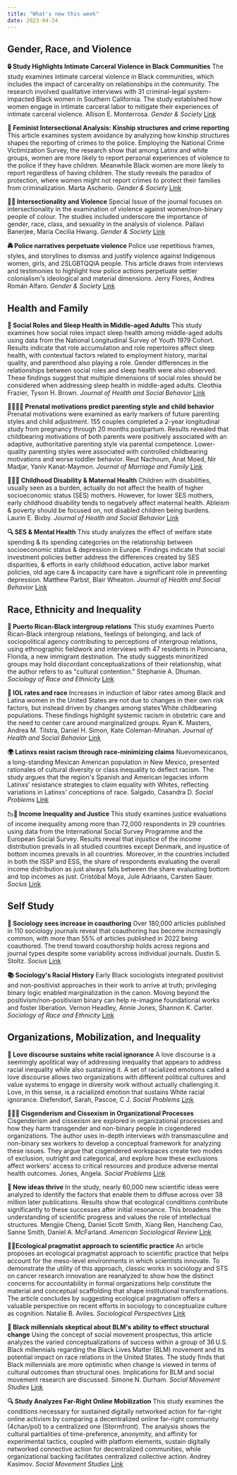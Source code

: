 ```yaml
---
title: "What's new this week"
date: 2023-04-24
---
```



## Gender, Race, and Violence

**🔒 Study Highlights Intimate Carceral Violence in Black Communities** The study examines intimate carceral violence in Black communities, which includes the impact of carcerality on relationships in the community. The research involved qualitative interviews with 31 criminal-legal system-impacted Black women in Southern California. The study established how women engage in intimate carceral labor to mitigate their experiences of intimate carceral violence. Allison E.  Monterrosa. *Gender & Society* [Link](https://doi.org/10.1177/08912432231171169)

**🚨 Feminist Intersectional Analysis: Kinship structures and crime reporting** This article examines system avoidance by analyzing how kinship structures shapes the reporting of crimes to the police. Employing the National Crime Victimization Survey, the research show that among Latinx and white groups, women are more likely to report personal experiences of violence to the police if they have children. Meanwhile Black women are more likely to report regardless of having children. The study reveals the paradox of protection, where women might not report crimes to protect their families from criminalization. Marta  Ascherio. *Gender & Society* [Link](https://doi.org/10.1177/08912432231171170)

**👥💥 Intersectionality and Violence** Special Issue of the journal focuses on intersectionality in the examination of violence against women/non-binary people of colour. The studies included underscore the importance of gender, race, class, and sexuality in the analysis of violence. Pallavi  Banerjee, Maria Cecilia  Hwang. *Gender & Society* [Link](https://doi.org/10.1177/08912432231171444)

**🚔 Police narratives perpetuate violence** Police use repetitious frames, styles, and storylines to dismiss and justify violence against Indigenous women, girls, and 2SLGBTQQIA people. This article draws from interviews and testimonies to highlight how police actions perpetuate settler colonialism's ideological and material dimensions. Jerry  Flores, Andrea  Román Alfaro. *Gender & Society* [Link](https://doi.org/10.1177/08912432231171171)

## Health and Family

**🛌 Social Roles and Sleep Health in Middle-aged Adults** This study examines how social roles impact sleep health among middle-aged adults using data from the National Longitudinal Survey of Youth 1979 Cohort. Results indicate that role accumulation and role repertoires affect sleep health, with contextual factors related to employment history, marital quality, and parenthood also playing a role. Gender differences in the relationships between social roles and sleep health were also observed. These findings suggest that multiple dimensions of social roles should be considered when addressing sleep health in middle-aged adults. Cleothia  Frazier, Tyson H.  Brown. *Journal of Health and Social Behavior* [Link](https://doi.org/10.1177/00221465231167838)

**👨‍👩‍👦‍👦 Prenatal motivations predict parenting style and child behavior** Prenatal motivations were examined as early markers of future parenting styles and child adjustment. 155 couples completed a 2-year longitudinal study from pregnancy through 20 months postpartum. Results revealed that childbearing motivations of both parents were positively associated with an adaptive, authoritative parenting style via parental competence. Lower-quality parenting styles were associated with controlled childbearing motivations and worse toddler behavior. Reut Nachoum, Anat Moed, Nir Madjar, Yaniv Kanat-Maymon. *Journal of Marriage and Family* [Link](https://doi.org/10.1111/jomf.12917)

**👩‍👦‍👦 Childhood Disability & Maternal Health** Children with disabilities, usually seen as a burden, actually do not affect the health of higher socioeconomic status (SES) mothers. However, for lower SES mothers, early childhood disability tends to negatively affect maternal health. Ableism & poverty should be focused on, not disabled children being burdens. Laurin E.  Bixby. *Journal of Health and Social Behavior* [Link](https://doi.org/10.1177/00221465231167560)

**🔍 SES & Mental Health** This study analyzes the effect of welfare state spending & its spending categories on the relationship between socioeconomic status & depression in Europe. Findings indicate that social investment policies better address the differences created by SES disparities, & efforts in early childhood education, active labor market policies, old age care & incapacity care have a significant role in preventing depression. Matthew  Parbst, Blair  Wheaton. *Journal of Health and Social Behavior* [Link](https://doi.org/10.1177/00221465231166334)

## Race,  Ethnicity and Inequality

**👥 Puerto Rican-Black intergroup relations** This study examines Puerto Rican-Black intergroup relations, feelings of belonging, and lack of sociopolitical agency contributing to perceptions of intergroup relations, using ethnographic fieldwork and interviews with 47 residents in Poinciana, Florida, a new immigrant destination. The study suggests minoritized groups may hold discordant conceptualizations of their relationship, what the author refers to as "cultural contention." Stephanie A.  Dhuman. *Sociology of Race and Ethnicity* [Link](https://doi.org/10.1177/23326492231169249)

**🤰 IOL rates and race** Increases in induction of labor rates among Black and Latina women in the United States are not due to changes in their own risk factors, but instead driven by changes among states’White childbearing populations. These findings highlight systemic racism in obstetric care and the need to center care around marginalized groups. Ryan K.  Masters, Andrea M.  Tilstra, Daniel H.  Simon, Kate  Coleman-Minahan. *Journal of Health and Social Behavior* [Link](https://doi.org/10.1177/00221465231165284)

**🌍 Latinxs resist racism through race-minimizing claims** Nuevomexicanos, a long-standing Mexican American population in New Mexico, presented rationales of cultural diversity or class inequality to deflect racism. The study argues that the region's Spanish and American legacies inform Latinxs' resistance strategies to claim equality with Whites, reflecting variations in Latinxs' conceptions of race. Salgado, Casandra D. *Social Problems* [Link](https://doi.org/10.1093/socpro/spad004)

**📉🤔 Income Inequality and Justice** This study examines justice evaluations of income inequality among more than 72,000 respondents in 29 countries using data from the International Social Survey Programme and the European Social Survey. Results reveal that injustice of the income distribution prevails in all studied countries except Denmark, and injustice of bottom incomes prevails in all countries. Moreover, in the countries included in both the ISSP and ESS, the share of respondents evaluating the overall income distribution as just always falls between the share evaluating bottom and top incomes as just. Cristóbal  Moya, Jule  Adriaans, Carsten  Sauer. *Socius* [Link](https://doi.org/10.1177/23780231231171581)

## Self Study

**📝 Sociology sees increase in coauthoring** Over 180,000 articles published in 110 sociology journals reveal that coauthoring has become increasingly common, with more than 55% of articles published in 2022 being coauthored. The trend toward coauthorship holds across regions and journal types despite some variability across individual journals. Dustin S.  Stoltz. *Socius* [Link](https://doi.org/10.1177/23780231231171115)


**📚 Sociology's Racial History** Early Black sociologists integrated positivist and non-positivist approaches in their work to arrive at truth; privileging binary logic enabled marginalization in the canon. Moving beyond the positivism/non-positivism binary can help re-imagine foundational works and foster liberation. Vernon  Headley, Annie  Jones, Shannon K.  Carter. *Sociology of Race and Ethnicity* [Link](https://doi.org/10.1177/23326492231170533)


## Organizations, Mobilization, and Inequality


**🧡 Love discourse sustains white racial ignorance** A love discourse is a seemingly apolitical way of addressing inequality that appears to address racial inequality while also sustaining it. A set of racialized emotions called a love discourse allows two organizations with different political cultures and value systems to engage in diversity work without actually challenging it. Love, in this sense, is a racialized emotion that sustains White racial ignorance. Diefendorf, Sarah, Pascoe, C J. *Social Problems* [Link](https://doi.org/10.1093/socpro/spad019)

**🏢🏳️‍🌈 Cisgenderism and Cissexism in Organizational Processes** Cisgenderism and cissexism are explored in organizational processes and how they harm transgender and non-binary people in cisgendered organizations. The author uses in-depth interviews with transmasculine and non-binary sex workers to develop a conceptual framework for analyzing these issues. They argue that cisgendered workspaces create two modes of exclusion, outright and categorical, and explore how these exclusions affect workers' access to critical resources and produce adverse mental health outcomes. Jones, Angela. *Social Problems* [Link](https://doi.org/10.1093/socpro/spad017)

**🧐 New ideas thrive** In the study, nearly 60,000 new scientific ideas were analyzed to identify the factors that enable them to diffuse across over 38 million later publications. Results show that ecological conditions contribute significantly to these successes after initial resonance. This broadens the understanding of scientific progress and values the role of intellectual structures. Mengjie  Cheng, Daniel Scott  Smith, Xiang  Ren, Hancheng  Cao, Sanne  Smith, Daniel A.  McFarland. *American Sociological Review* [Link](https://doi.org/10.1177/00031224231166955)

**🔬🧪Ecological pragmatist approach to scientific practice** An article proposes an ecological pragmatist approach to scientific practice that helps account for the meso-level environments in which scientists innovate. To demonstrate the utility of this approach, classic works in sociology and STS on cancer research innovation are reanalyzed to show how the distinct concerns for accountability in formal organizations help constitute the material and conceptual scaffolding that shape institutional transformations. The article concludes by suggesting ecological pragmatism offers a valuable perspective on recent efforts in sociology to conceptualize culture as cognition. Natalie B.  Aviles. *Sociological Perspectives* [Link](https://doi.org/10.1177/07311214231167173)

**📰 Black millennials skeptical about BLM's ability to effect structural change** Using the concept of social movement prospectus, this article analyzes the varied conceptualizations of success within a group of 36 U.S. Black millennials regarding the Black Lives Matter (BLM) movement and its potential impact on race relations in the United States. The study finds that Black millennials are more optimistic when change is viewed in terms of cultural outcomes than structural ones. Implications for BLM and social movement research are discussed. Simone N.  Durham. *Social Movement Studies* [Link](https://doi.org/10.1080/14742837.2023.2204425)

**🔍 Study Analyzes Far-Right Online Mobilization** This study examines the conditions necessary for sustained digitally networked action for far-right online activism by comparing a decentralized online far-right community (4chan/pol) to a centralized one (Stormfront). The analysis shows the cultural partialities of time-preference, anonymity, and affinity for experimental tactics, coupled with platform elements, sustain digitally networked connective action for decentralized communities, while organizational backing facilitates centralized collective action. Andrey  Kasimov. *Social Movement Studies* [Link](https://doi.org/10.1080/14742837.2023.2204427)